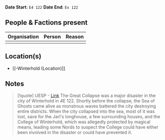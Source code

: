 **Date Start**: `E4 122`
**Date End**: `Ex 122`
## People  & Factions present

| Organisation | Person | Reason |
| ------------ | ------ | ------ |
|              |        |        |

## Location(s)
- [[-Winterhold (Location)]]
## Notes
> [!quote] UESP - [Link](https://en.uesp.net/wiki/Lore:Great_Collapse)
> The Great Collapse was a major disaster in the city of Winterhold in 4E 122. Shortly before the collapse, the Sea of Ghosts came alive as monstrous waves battered the city destroying entire districts. When the city collapsed into the sea, most of it was lost, save for the Jarl's longhouse, a few surrounding houses, and the College of Winterhold, which was allegedly protected by magical means, leading some Nords to suspect the College could have either been involved in the disaster or could have prevented it.

